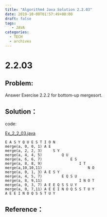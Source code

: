 ```yaml
---
title: "Algorithm4 Java Solution 2.2.03"
date: 2019-10-08T01:57:49+08:00
draft: false
tags:
   - JAVA
categories:
  - TECH
  - archives
---
```



# 2.2.03

## Problem:

Answer Exercise 2.2.2 for bottom-up mergesort.

## Solution：

code:

[Ex_2_2_03.java](./Ex_2_2_03.java)

```shell
E A S Y Q U E S T I O N 
merge(a, 0, 0, 1) A E                     
merge(a, 2, 2, 3)     S Y                 
merge(a, 4, 4, 5)         Q U             
merge(a, 6, 6, 7)             E S         
merge(a, 8, 8, 9)                 I T     
merge(a,10,10,11)                     N O 
merge(a, 0, 1, 3) A E S Y                 
merge(a, 4, 5, 7)         E Q S U         
merge(a, 8, 9,11)                 I N O T 
merge(a, 0, 3, 7) A E E Q S S U Y         
merge(a, 0, 7,11) A E E I N O Q S S T U Y 
A E E I N O Q S S T U Y 

```

## Reference：


